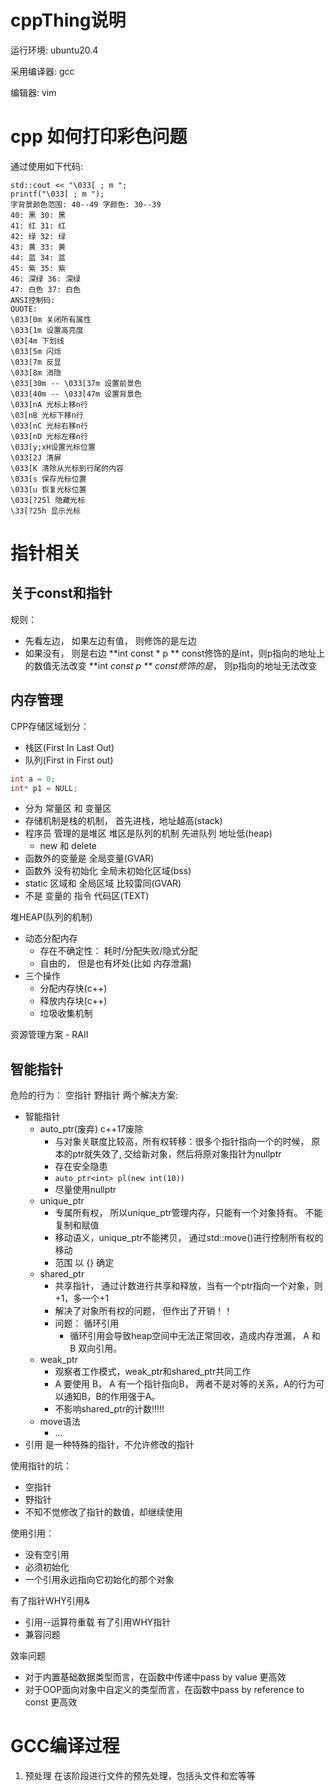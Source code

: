 # cppThing说明
运行环境:   ubuntu20.4

采用编译器: gcc

编辑器:     vim
# cpp 如何打印彩色问题
通过使用如下代码:
```
std::cout << "\033[ ; m ";
printf("\033[ ; m ");
字背景颜色范围: 40--49 字颜色: 30--39
40: 黑 30: 黑
41: 红 31: 红
42: 绿 32: 绿
43: 黄 33: 黄
44: 蓝 34: 蓝
45: 紫 35: 紫
46: 深绿 36: 深绿
47: 白色 37: 白色
ANSI控制码:
QUOTE:
\033[0m 关闭所有属性
\033[1m 设置高亮度
\03[4m 下划线
\033[5m 闪烁
\033[7m 反显
\033[8m 消隐
\033[30m -- \033[37m 设置前景色
\033[40m -- \033[47m 设置背景色
\033[nA 光标上移n行
\03[nB 光标下移n行
\033[nC 光标右移n行
\033[nD 光标左移n行
\033[y;xH设置光标位置
\033[2J 清屏
\033[K 清除从光标到行尾的内容
\033[s 保存光标位置
\033[u 恢复光标位置
\033[?25l 隐藏光标
\33[?25h 显示光标
```
# 指针相关
## 关于const和指针
规则： 
- 先看左边， 如果左边有值， 则修饰的是左边
- 如果没有， 则是右边
**int const * p ** const修饰的是int，则p指向的地址上的数值无法改变
**int  *const p ** const修饰的是*，  则p指向的地址无法改变
## 内存管理
CPP存储区域划分：
- 栈区(First In Last Out)
- 队列(First in First out)
``` c++ 
int a = 0;
int* p1 = NULL;

```
- 分为 常量区 和 变量区
- 存储机制是栈的机制， 首先进栈，地址越高(stack)
- 程序员 管理的是堆区 堆区是队列的机制 先进队列 地址低(heap)
    - new 和 delete
- 函数外的变量是 全局变量(GVAR)
- 函数外 没有初始化 全局未初始化区域(bss)
- static 区域和 全局区域 比较雷同(GVAR)
- 不是 变量的 指令 代码区(TEXT)

堆HEAP(队列的机制)
- 动态分配内存
    - 存在不确定性： 耗时/分配失败/隐式分配
    - 自由的， 但是也有坏处(比如 内存泄漏)
- 三个操作
    - 分配内存快(c++)
    - 释放内存块(c++)
    - 垃圾收集机制


资源管理方案 - RAII

## 智能指针
危险的行为： 空指针 野指针 
两个解决方案: 
- 智能指针
    - auto_ptr(废弃) c++17废除
        - 与对象关联度比较高，所有权转移：很多个指针指向一个的时候， 原本的ptr就失效了, 交给新对象，然后将原对象指针为nullptr
        - 存在安全隐患
        - `auto_ptr<int> pl(new int(10))`
        - 尽量使用nullptr
    - unique_ptr 
        - 专属所有权， 所以unique_ptr管理内存，只能有一个对象持有。 不能复制和赋值
        - 移动语义，unique_ptr不能拷贝， 通过std::move()进行控制所有权的移动 
        - 范围 以 {} 确定
    - shared_ptr
        - 共享指针， 通过计数进行共享和释放，当有一个ptr指向一个对象，则+1，多一个+1
        - 解决了对象所有权的问题， 但作出了开销！！
        - 问题：  循环引用
            - 循环引用会导致heap空间中无法正常回收，造成内存泄漏， A 和 B 双向引用。
    - weak_ptr
        - 观察者工作模式，weak_ptr和shared_ptr共同工作   
        - A 要使用 B， A 有一个指针指向B， 两者不是对等的关系，A的行为可以通知B，B的作用强于A。
        - 不影响shared_ptr的计数!!!!!
    - move语法
        - ...
- 引用
是一种特殊的指针，不允许修改的指针

使用指针的坑：
- 空指针
- 野指针
- 不知不觉修改了指针的数值，却继续使用

使用引用：
- 没有空引用
- 必须初始化
- 一个引用永远指向它初始化的那个对象

有了指针WHY引用&
- 引用--运算符重载
有了引用WHY指针
- 兼容问题

效率问题
- 对于内置基础数据类型而言，在函数中传递中pass by value 更高效
- 对于OOP面向对象中自定义的类型而言，在函数中pass by reference to const 更高效



# GCC编译过程
1. 预处理
在该阶段进行文件的预先处理，包括头文件和宏等等
